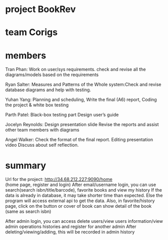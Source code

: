 # project BookRev
# team Corigs
# members

Tran Phan: 
Work on user/sys requirements. check and revise all the diagrams/models based on the requirements


Ryan Salter: 
Measures and Patterns of the Whole system:Check and revise database diagrams and help with testing. 
 
Yuhan Yang: 
Planning and scheduling, 
Write the final (A6) report, 
Coding the project & white box testing

Parth Patel: 
Black-box testing part
Design user’s guide

Jocelyn Reynolds: 
Design presentation slide
Revise the reports and assist other team members with diagrams

Angel Walker: 
Check the format of the final report. 
Editing presentation video
Discuss about self reflection. 



# summary
Url for the project: 
http://34.68.212.227:9090/home   
(home page, register and login)
After email/username login, you can use search(search isbn/title/barcode), favorite books and view my history 
If the data is already in database, it may take shorter time than expected.
Else the program will access external api to get the data.
Also, in favorite/history page, click on the button or cover of book can show detail of the book (same as search isbn)

After admin login, you can access delete users/view users information/view admin operations histories and register for another admin
After deleting/viewing/adding, this will be recorded in admin history
